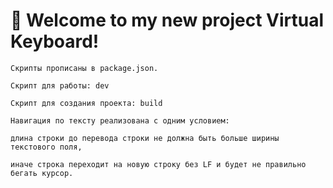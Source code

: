 # 🚀 Welcome to my new project Virtual Keyboard!

```
Скрипты прописаны в package.json.

Скрипт для работы: dev

Скрипт для создания проекта: build

Навигация по тексту реализована с одним условием:

длина строки до перевода строки не должна быть больше ширины текстового поля,

иначе строка переходит на новую строку без LF и будет не правильно бегать курсор.


```
